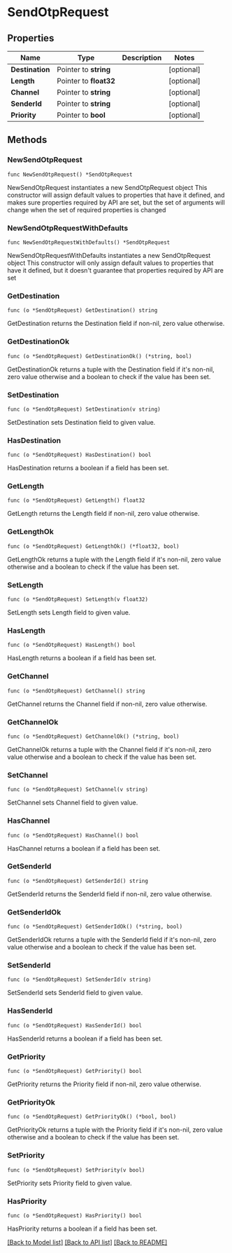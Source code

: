 # SendOtpRequest

## Properties

Name | Type | Description | Notes
------------ | ------------- | ------------- | -------------
**Destination** | Pointer to **string** |  | [optional] 
**Length** | Pointer to **float32** |  | [optional] 
**Channel** | Pointer to **string** |  | [optional] 
**SenderId** | Pointer to **string** |  | [optional] 
**Priority** | Pointer to **bool** |  | [optional] 

## Methods

### NewSendOtpRequest

`func NewSendOtpRequest() *SendOtpRequest`

NewSendOtpRequest instantiates a new SendOtpRequest object
This constructor will assign default values to properties that have it defined,
and makes sure properties required by API are set, but the set of arguments
will change when the set of required properties is changed

### NewSendOtpRequestWithDefaults

`func NewSendOtpRequestWithDefaults() *SendOtpRequest`

NewSendOtpRequestWithDefaults instantiates a new SendOtpRequest object
This constructor will only assign default values to properties that have it defined,
but it doesn't guarantee that properties required by API are set

### GetDestination

`func (o *SendOtpRequest) GetDestination() string`

GetDestination returns the Destination field if non-nil, zero value otherwise.

### GetDestinationOk

`func (o *SendOtpRequest) GetDestinationOk() (*string, bool)`

GetDestinationOk returns a tuple with the Destination field if it's non-nil, zero value otherwise
and a boolean to check if the value has been set.

### SetDestination

`func (o *SendOtpRequest) SetDestination(v string)`

SetDestination sets Destination field to given value.

### HasDestination

`func (o *SendOtpRequest) HasDestination() bool`

HasDestination returns a boolean if a field has been set.

### GetLength

`func (o *SendOtpRequest) GetLength() float32`

GetLength returns the Length field if non-nil, zero value otherwise.

### GetLengthOk

`func (o *SendOtpRequest) GetLengthOk() (*float32, bool)`

GetLengthOk returns a tuple with the Length field if it's non-nil, zero value otherwise
and a boolean to check if the value has been set.

### SetLength

`func (o *SendOtpRequest) SetLength(v float32)`

SetLength sets Length field to given value.

### HasLength

`func (o *SendOtpRequest) HasLength() bool`

HasLength returns a boolean if a field has been set.

### GetChannel

`func (o *SendOtpRequest) GetChannel() string`

GetChannel returns the Channel field if non-nil, zero value otherwise.

### GetChannelOk

`func (o *SendOtpRequest) GetChannelOk() (*string, bool)`

GetChannelOk returns a tuple with the Channel field if it's non-nil, zero value otherwise
and a boolean to check if the value has been set.

### SetChannel

`func (o *SendOtpRequest) SetChannel(v string)`

SetChannel sets Channel field to given value.

### HasChannel

`func (o *SendOtpRequest) HasChannel() bool`

HasChannel returns a boolean if a field has been set.

### GetSenderId

`func (o *SendOtpRequest) GetSenderId() string`

GetSenderId returns the SenderId field if non-nil, zero value otherwise.

### GetSenderIdOk

`func (o *SendOtpRequest) GetSenderIdOk() (*string, bool)`

GetSenderIdOk returns a tuple with the SenderId field if it's non-nil, zero value otherwise
and a boolean to check if the value has been set.

### SetSenderId

`func (o *SendOtpRequest) SetSenderId(v string)`

SetSenderId sets SenderId field to given value.

### HasSenderId

`func (o *SendOtpRequest) HasSenderId() bool`

HasSenderId returns a boolean if a field has been set.

### GetPriority

`func (o *SendOtpRequest) GetPriority() bool`

GetPriority returns the Priority field if non-nil, zero value otherwise.

### GetPriorityOk

`func (o *SendOtpRequest) GetPriorityOk() (*bool, bool)`

GetPriorityOk returns a tuple with the Priority field if it's non-nil, zero value otherwise
and a boolean to check if the value has been set.

### SetPriority

`func (o *SendOtpRequest) SetPriority(v bool)`

SetPriority sets Priority field to given value.

### HasPriority

`func (o *SendOtpRequest) HasPriority() bool`

HasPriority returns a boolean if a field has been set.


[[Back to Model list]](../README.md#documentation-for-models) [[Back to API list]](../README.md#documentation-for-api-endpoints) [[Back to README]](../README.md)



